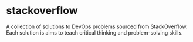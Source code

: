 # stackoverflow
A collection of solutions to DevOps problems sourced from StackOverflow. Each solution is aims to teach critical thinking and problem-solving skills. 
